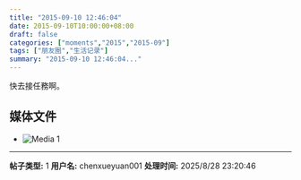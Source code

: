 ```yaml
---
title: "2015-09-10 12:46:04"
date: 2015-09-10T10:00:00+08:00
draft: false
categories: ["moments","2015","2015-09"]
tags: ["朋友圈","生活记录"]
summary: "2015-09-10 12:46:04..."
---
```


快去接任務啊。

## 媒体文件

- ![Media 1](/Moments/photos/2015-09-10/201509101246040.jpg)

---

**帖子类型:** 1
**用户名:** chenxueyuan001
**处理时间:** 2025/8/28 23:20:46